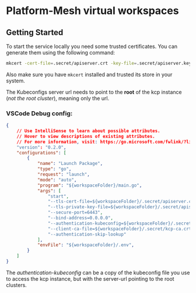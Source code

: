 # Platform-Mesh virtual workspaces


## Getting Started

To start the service locally you need some trusted certificates. You can generate them using the following command:

```bash
mkcert -cert-file=.secret/apiserver.crt -key-file=.secret/apiserver.key localhost
```

Also make sure you have `mkcert` installed and trusted its store in your system.

The Kubeconfigs server url needs to point to the **root** of the kcp instance (*not the root cluster*), meaning only the url.

### VSCode Debug config:

```json
{
    // Use IntelliSense to learn about possible attributes.
    // Hover to view descriptions of existing attributes.
    // For more information, visit: https://go.microsoft.com/fwlink/?linkid=830387
    "version": "0.2.0",
    "configurations": [
        {
            "name": "Launch Package",
            "type": "go",
            "request": "launch",
            "mode": "auto",
            "program": "${workspaceFolder}/main.go",
            "args": [
                "start",
                "--tls-cert-file=${workspaceFolder}/.secret/apiserver.crt",
                "--tls-private-key-file=${workspaceFolder}/.secret/apiserver.key",
                "--secure-port=6443",
                "--bind-address=0.0.0.0",
                "--authentication-kubeconfig=${workspaceFolder}/.secret/authentication.yaml",
                "--client-ca-file=${workspaceFolder}/.secret/kcp-ca.crt",
                "--authentication-skip-lookup"
            ],
            "envFile": "${workspaceFolder}/.env",
        }
    ]
}
```

The *authentication-kubeconfig* can be a copy of the kubeconfig file you use to access the kcp instance, but with the server-url pointing to the root clusters.
